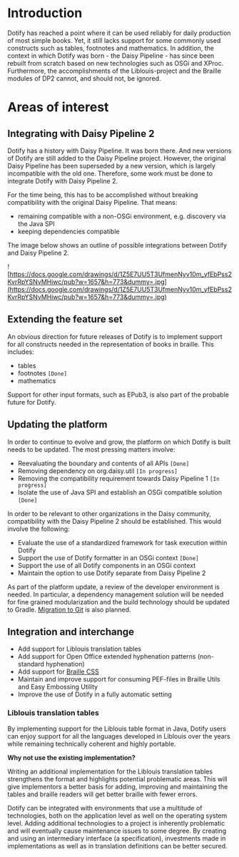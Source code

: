 # Introduction #
Dotify has reached a point where it can be used reliably for daily production of most simple books. Yet, it still lacks support for some commonly used constructs such as tables, footnotes and mathematics. In addition, the context in which Dotify was born - the Daisy Pipeline - has since been rebuilt from scratch based on new technologies such as OSGi and XProc. Furthermore, the accomplishments of the Liblouis-project and the Braille modules of DP2 cannot, and should not, be ignored.

# Areas of interest #
## Integrating with Daisy Pipeline 2 ##
Dotify has a history with Daisy Pipeline. It was born there. And new versions of Dotify are still added to the Daisy Pipeline project. However, the original Daisy Pipeline has been superseded by a new version, which is largely incompatible with the old one. Therefore, some work must be done to integrate Dotify with Daisy Pipeline 2.

For the time being, this has to be accomplished without breaking compatibility with the original Daisy Pipeline. That means:
  * remaining compatible with a non-OSGi environment, e.g. discovery via the Java SPI
  * keeping dependencies compatible

The image below shows an outline of possible integrations between Dotify and Daisy Pipeline 2.

![https://docs.google.com/drawings/d/1Z5E7UU5T3UfmenNyv10m_yfEbPss2KvrRpYSNvMHiwc/pub?w=1657&h=773&dummy=.jpg](https://docs.google.com/drawings/d/1Z5E7UU5T3UfmenNyv10m_yfEbPss2KvrRpYSNvMHiwc/pub?w=1657&h=773&dummy=.jpg)

## Extending the feature set ##
An obvious direction for future releases of Dotify is to implement support for all constructs needed in the representation of books in braille. This includes:
  * tables
  * footnotes `[Done]`
  * mathematics

Support for other input formats, such as EPub3, is also part of the probable future for Dotify.

## Updating the platform ##
In order to continue to evolve and grow, the platform on which Dotify is built needs to be updated. The most pressing matters involve:
  * Reevaluating the boundary and contents of all APIs `[Done]`
  * Removing dependency on org.daisy.util `[In progress]`
  * Removing the compatibility requirement towards Daisy Pipeline 1 `[In progress]`
  * Isolate the use of Java SPI and establish an OSGi compatible solution `[Done]`

In order to be relevant to other organizations in the Daisy community, compatibility with the Daisy Pipeline 2 should be established. This would involve the following:
  * Evaluate the use of a standardized framework for task execution within Dotify
  * Support the use of Dotify formatter in an OSGi context `[Done]`
  * Support the use of all Dotify components in an OSGi context
  * Maintain the option to use Dotify separate from Daisy Pipeline 2

As part of the platform update, a review of the developer environment is needed. In particular, a dependency management solution will be needed for fine grained modularization and the build technology should be updated to Gradle. [Migration to Git](MoveToGit.md) is also planned.

## Integration and interchange ##
  * Add support for Liblouis translation tables
  * Add support for Open Office extended hyphenation patterns (non-standard hyphenation)
  * Add support for [Braille CSS](http://code.google.com/p/daisy-pipeline/wiki/BrailleCSSProperties)
  * Maintain and improve support for consuming PEF-files in Braille Utils and Easy Embossing Utility
  * Improve the use of Dotify in a fully automatic setting

### Liblouis translation tables ###
By implementing support for the Liblouis table format in Java, Dotify users can enjoy support for all the languages developed in Liblouis over the years while remaining technically coherent and highly portable.

**Why not use the existing implementation?**

Writing an additional implementation for the Liblouis translation tables strengthens the format and highlights potential problematic areas. This will give implementors a better basis for adding, improving and maintaining the tables and braille readers will get better braille with fewer errors.

Dotify can be integrated with environments that use a multitude of technologies, both on the application level as well on the operating system level. Adding additional technologies to a project is inherently problematic and will eventually cause maintenance issues to some degree. By creating and using an intermediary interface (a specification), investments made in implementations as well as in translation definitions can be better secured.